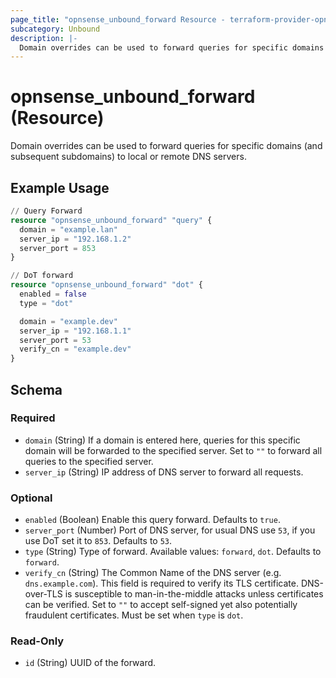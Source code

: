 ```yaml
---
page_title: "opnsense_unbound_forward Resource - terraform-provider-opnsense"
subcategory: Unbound
description: |-
  Domain overrides can be used to forward queries for specific domains (and subsequent subdomains) to local or remote DNS servers.
---
```


# opnsense_unbound_forward (Resource)

Domain overrides can be used to forward queries for specific domains (and subsequent subdomains) to local or remote DNS servers.

## Example Usage

```terraform
// Query Forward
resource "opnsense_unbound_forward" "query" {
  domain = "example.lan"
  server_ip = "192.168.1.2"
  server_port = 853
}

// DoT forward
resource "opnsense_unbound_forward" "dot" {
  enabled = false
  type = "dot"

  domain = "example.dev"
  server_ip = "192.168.1.1"
  server_port = 53
  verify_cn = "example.dev"
}
```

<!-- schema generated by tfplugindocs -->
## Schema

### Required

- `domain` (String) If a domain is entered here, queries for this specific domain will be forwarded to the specified server. Set to `""` to forward all queries to the specified server.
- `server_ip` (String) IP address of DNS server to forward all requests.

### Optional

- `enabled` (Boolean) Enable this query forward.  Defaults to `true`.
- `server_port` (Number) Port of DNS server, for usual DNS use `53`, if you use DoT set it to `853`. Defaults to `53`.
- `type` (String) Type of forward. Available values: `forward`, `dot`. Defaults to `forward`.
- `verify_cn` (String) The Common Name of the DNS server (e.g. `dns.example.com`). This field is required to verify its TLS certificate. DNS-over-TLS is susceptible to man-in-the-middle attacks unless certificates can be verified. Set to `""` to accept self-signed yet also potentially fraudulent certificates. Must be set when `type` is `dot`.

### Read-Only

- `id` (String) UUID of the forward.

